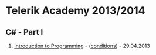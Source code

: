 # Telerik Academy 2013/2014

## C# - Part I

1. [Introduction to Programming](https://github.com/flextry/Telerik-Academy/tree/master/Programming/1.CSharpPartOne/01.Introduction%20to%20Programming%20with%20C-Sharp) - ([conditions](https://github.com/flextry/Telerik-Academy/blob/master/Programming/1.CSharpPartOne/01.Introduction%20to%20Programming%20with%20C-Sharp/README.md)) - 29.04.2013
